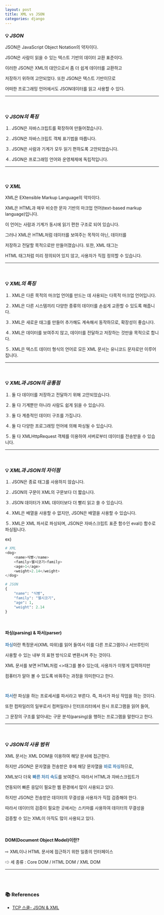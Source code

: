 ```yaml
---
layout: post
title: XML vs JSON
categories: django
---
```


### 💡 ***JSON***

JSON은 JavaScript Object Notation의 약자이다.

JSON은 사람이 읽을 수 있는 텍스트 기반의 데이터 교환 표준이다.

이러한 JSON은 XML의 대안으로서 좀 더 쉽게 데이터를 교환하고 

저장하기 위하여 고안되었다. 또한 JSON은 텍스트 기반이므로 

어떠한 프로그래밍 언어에서도 JSON데이터를 읽고 사용할 수 있다.

---

<br>

### 💡 ***JSON의 특징***

１. JSON은 자바스크립트를 확장하여 만들어졌습니다.

２. JSON은 자바스크립트 객체 표기법을 따릅니다.

３. JSON은 사람과 기계가 모두 읽기 편하도록 고안되었습니다.

４. JSON은 프로그래밍 언어와 운영체제에 독립적입니다.

---

<br>

### 💡 ***XML***

XML은 EXtensible Markup Language의 약자이다.

XML은 HTML과 매우 비슷한 문자 기반의 마크업 언어(text-based markup language)입니다.

이 언어는 사람과 기계가 동시에 읽기 편한 구조로 되어 있습니다.

그러나 XML은 HTML처럼 데이터를 보여주는 목적이 아닌, 데이터를 

저장하고 전달할 목적으로만 만들어졌습니다. 또한, XML 태그는 

HTML 태그처럼 미리 정의되어 있지 않고, 사용자가 직접 정의할 수 있습니다.

---

<br>

### 💡 ***XML의 특징***

１. XML은 다른 목적의 마크업 언어를 만드는 데 사용되는 다목적 마크업 언어입니다.

２. XML은 다른 시스템끼리 다양한 종류의 데이터를 손쉽게 교환할 수 있도록 해줍니다.

３. XML은 새로운 태그를 만들어 추가해도 계속해서 동작하므로, 확장성이 좋습니다.

４. XML은 데이터를 보여주지 않고, 데이터를 전달하고 저장하는 것만을 목적으로 합니다.

５. XML은 텍스트 데이터 형식의 언어로 모든 XML 문서는 유니코드 문자로만 이루어집니다.

---

<br>

### 💡 ***XML과 JSON의 공통점***

１. 둘 다 데이터를 저장하고 전달하기 위해 고안되었습니다.

２. 둘 다 기계뿐만 아니라 사람도 쉽게 읽을 수 있습니다.

３. 둘 다 계층적인 데이터 구조를 가집니다.

４. 둘 다 다양한 프로그래밍 언어에 의해 파싱될 수 있습니다.

５. 둘 다 XMLHttpRequest 객체를 이용하여 서버로부터 데이터를 전송받을 수 있습니다.

---

<br>

### 💡 ***XML과 JSON의 차이점***

１. JSON은 종료 태그를 사용하지 않습니다.

２. JSON의 구문이 XML의 구문보다 더 짧습니다.

３. JSON 데이터가 XML 데이터보다 더 빨리 읽고 쓸 수 있습니다.

４. XML은 배열을 사용할 수 없지만, JSON은 배열을 사용할 수 있습니다.

５. XML은 XML 파서로 파싱되며, JSON은 자바스크립트 표준 함수인 eval() 함수로 파싱됩니다.

ex)

```python
# XML
<dog>
    <name>식빵</name>
    <family>웰시코기<family>
    <age>1</age>
    <weight>2.14</weight>
</dog>

# JSON
{
    "name": "식빵",
    "family": "웰시코기",
    "age": 1,
    "weight": 2.14
}
```

<br>

#### 파싱(parsing) & 파서(parser)

<span style="color:#4682B4">**파싱**</span>이란 특정문서(XML 따위)를 읽어 들여서 이를 다른 프로그램이나 서브루틴이 

사용할 수 있는 내부 의  표현 방식으로 변환시켜 주는 것이다.

XML 문서를 보면 HTML처럼 <>태그를 볼수 있는데, 사용자가 이렇게 입력하지만 

컴퓨터가 알아 볼 수 있도록 바꿔주는 과정을 의미한다고 한다.

<br>

<span style="color:#4682B4">**파서**</span>란 파싱을 하는 프로세서를 파서라고 부른다. 즉, 파서가 파싱 작업을 하는 것이다.

또한 컴파일러의 일부로서 컴퍼일러나 인터프리터에서 원시 프로그램을 읽어 들여, 

그 문장의 구조를 알아내는 구문 분석(parsing)을 행하는 프로그램을 말한다고 한다.

---

<br>

### 💡 ***JSON의 사용 범위***

XML 문서는 XML DOM을 이용하여 해당 문서에 접근한다.

하지만 JSON은 문자열을 전송받은 후에 해당 문자열을 <span style="color:#4682B4">**바로 파싱**</span>하므로, 

XML보다 더욱 <span style="color:#4682B4">**빠른 처리 속도**</span>를 보여준다. 따라서 HTML과 자바스크립트가

연동되어 빠른 응답이 필요한 웹 환경에서 많이 사용되고 있다.

하지만 JSON은 전송받은 데이터의 무결성을 사용자가 직접 검증해야 한다.

따라서 데이터의 검증이 필요한 곳에서는 스키마를 사용하여 데이터의 무결성을

검증할 수 있는 XML이 아직도 많이 사용되고 있다.

<br>

#### DOM(Document Object Model)이란?

⇨ XML이나 HTML 문서에 접근하기 위한 일종의 인터페이스

⇨ 세 종류 : Core DOM / HTML DOM / XML DOM 

---

<br>

<br>

### 📚 References

- [TCP 스쿨- JSON & XML](http://tcpschool.com/json/json_intro_xml)